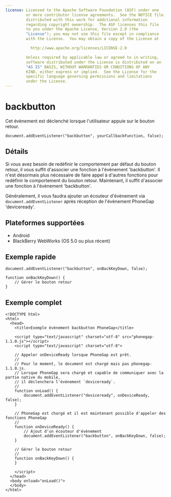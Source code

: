 ```yaml
---
license: Licensed to the Apache Software Foundation (ASF) under one
         or more contributor license agreements.  See the NOTICE file
         distributed with this work for additional information
         regarding copyright ownership.  The ASF licenses this file
         to you under the Apache License, Version 2.0 (the
         "License"); you may not use this file except in compliance
         with the License.  You may obtain a copy of the License at

           http://www.apache.org/licenses/LICENSE-2.0

         Unless required by applicable law or agreed to in writing,
         software distributed under the License is distributed on an
         "AS IS" BASIS, WITHOUT WARRANTIES OR CONDITIONS OF ANY
         KIND, either express or implied.  See the License for the
         specific language governing permissions and limitations
         under the License.
---
```


backbutton
===========

Cet évènement est déclenché lorsque l'utilisateur appuie sur le bouton retour.

    document.addEventListener("backbutton", yourCallbackFunction, false);

Détails
-------

Si vous avez besoin de redéfinir le comportement par défaut du bouton retour, il vous suffit d'associer une fonction à l'évènement 'backbutton'. Il n'est désormais plus nécessaire de faire appel à d'autres fonctions pour redéfinir le comportement du bouton retour. Maintenant, il suffit d'associer une fonction à l'évènement 'backbutton'.

Généralement, il vous faudra ajouter un écouteur d'évènement via `document.addEventListener` après réception de l'évènement PhoneGap 'deviceready'.

Plateformes supportées
----------------------

- Android
- BlackBerry WebWorks (OS 5.0 ou plus récent)

Exemple rapide
--------------

    document.addEventListener("backbutton", onBackKeyDown, false);

    function onBackKeyDown() {
        // Gérer le bouton retour
    }

Exemple complet
---------------

    <!DOCTYPE html>
    <html>
      <head>
        <title>Exemple évènement backbutton PhoneGap</title>

        <script type="text/javascript" charset="utf-8" src="phonegap-1.1.0.js"></script>
        <script type="text/javascript" charset="utf-8">

        // Appeler onDeviceReady lorsque PhoneGap est prêt.
        //
        // Pour le moment, le document est chargé mais pas phonegap-1.1.0.js.
        // Lorsque PhoneGap sera chargé et capable de communiquer avec la partie native du mobile,
        // il déclenchera l'évènement `deviceready`.
        //
        function onLoad() {
            document.addEventListener("deviceready", onDeviceReady, false);
        }

        // PhoneGap est chargé et il est maintenant possible d'appeler des fonctions PhoneGap
        //
        function onDeviceReady() {
            // Ajout d'un écouteur d'évènement
            document.addEventListener("backbutton", onBackKeyDown, false);
        }
        
        // Gérer le bouton retour
        //
        function onBackKeyDown() {
        }

        </script>
      </head>
      <body onload="onLoad()">
      </body>
    </html>
